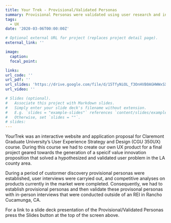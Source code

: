 ```yaml
---
title: Your Trek - Provisional/Validated Personas
summary: Provisional Personas were validated using user research and in-person interviews.
tags:
  - UX
date: '2020-03-06T00:00:00Z'

# Optional external URL for project (replaces project detail page).
external_link: ''

image:
  caption:
  focal_point: 

links:
url_code: ''
url_pdf: ''
url_slides: 'https://drive.google.com/file/d/15TfyNiOL_f3OnHVB0AGHWWxSX77Z8CzF/view?usp=sharing'
url_video: ''

# Slides (optional).
#   Associate this project with Markdown slides.
#   Simply enter your slide deck's filename without extension.
#   E.g. `slides = "example-slides"` references `content/slides/example-slides.md`.
#   Otherwise, set `slides = ""`.
# slides: 
---
```


YourTrek was an interactive website and application proposal for Claremont Graduate University’s User Experience Strategy and Design (CGU 350UX) course. During this course we had to create our own UX product for a final project geared towards the generation of a speicif value innovation proposition that solved a hypothesized and validated user problem in the LA county area. 

During a period of custormer discovery provisional personas were established, user interviews were carryied out, and competitive analyses on products currently in the market were completed. Consequently, we had to establish provisional personas and then validate these provisonal personas with in-person interviews that were conducted outside of an REI in Rancho Cucamunga, CA.

For a link to a slide deck presentation of the Provisional/Validated Personas press the Slides button at the top of the screen above.